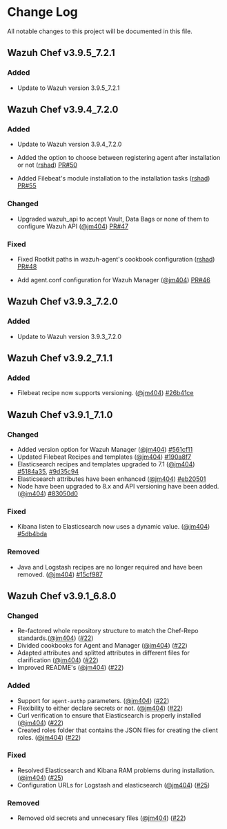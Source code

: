 # Change Log
All notable changes to this project will be documented in this file.

## Wazuh Chef v3.9.5_7.2.1

### Added

- Update to Wazuh version 3.9.5_7.2.1

## Wazuh Chef v3.9.4_7.2.0

### Added

- Update to Wazuh version 3.9.4_7.2.0
- Added the option to choose between registering agent after installation or not ([rshad](https://github.com/rshad)) [PR#50](https://github.com/wazuh/wazuh-chef/pull/50)

- Added Filebeat's module installation to the installation tasks ([rshad](https://github.com/rshad)) [PR#55](https://github.com/wazuh/wazuh-chef/pull/55)

### Changed

- Upgraded wazuh_api to accept Vault, Data Bags or none of them to configure Wazuh API ([@jm404](https://github.com/jm404)) [PR#47](https://github.com/wazuh/wazuh-chef/pull/47)

### Fixed

- Fixed Rootkit paths in wazuh-agent's cookbook configuration ([rshad](https://github.com/rshad)) [PR#48](https://github.com/wazuh/wazuh-chef/pull/48)

- Add agent.conf configuration for Wazuh Manager ([@jm404](https://github.com/jm404)) [PR#46](https://github.com/wazuh/wazuh-chef/pull/46)


## Wazuh Chef v3.9.3_7.2.0

### Added

- Update to Wazuh version 3.9.3_7.2.0

## Wazuh Chef v3.9.2_7.1.1

### Added

- Filebeat recipe now supports versioning. ([@jm404](https://github.com/jm404)) [#26b41ce](https://github.com/wazuh/wazuh-chef/commit/26b41ce35edf3177425092e9ecb547401e1b2be2)

  

## Wazuh Chef v3.9.1_7.1.0

### Changed

- Added version option for Wazuh Manager ([@jm404](https://github.com/jm404)) [#561cf11](https://github.com/wazuh/wazuh-chef/commit/561cf11994b227758fbfd57151e77191da69afa3)
- Updated Filebeat Recipes and templates ([@jm404](https://github.com/jm404)) [#190a8f7](https://github.com/wazuh/wazuh-chef/commit/190a8f75f085389f7aa64fca7076e740a5288eb9)
- Elasticsearch recipes and templates upgraded to 7.1 ([@jm404](https://github.com/jm404)) [#5184a35](https://github.com/wazuh/wazuh-chef/commit/5184a351472391cb6ca4cb4879c83aa2d605803b), [#9d35c94](https://github.com/wazuh/wazuh-chef/commit/9d35c94b0cf2cf912b8cfc8a8f60af4e32977f30)
- Elasticsearch attributes have been enhanced  ([@jm404](https://github.com/jm404)) [#eb20501](https://github.com/wazuh/wazuh-chef/commit/eb20501f28c724f01ff0709138abeb9610e03fdb)
- Node have been upgraded to 8.x and API versioning have been added. ([@jm404](https://github.com/jm404)) [#83050d0](https://github.com/wazuh/wazuh-chef/commit/83050d07ee7259dbeddf7638e3ae512b97fd79ca)

### Fixed

- Kibana listen to Elasticsearch now uses a dynamic value.  ([@jm404](https://github.com/jm404)) [#5db4bda](https://github.com/wazuh/wazuh-chef/commit/5db4bdaf9acc47668911eeeabeb5de6b13974747)

### Removed 

- Java and Logstash recipes are no longer required and have been removed. ([@jm404](https://github.com/jm404)) [#15cf987](https://github.com/wazuh/wazuh-chef/commit/5db4bdaf9acc47668911eeeabeb5de6b13974747)


## Wazuh Chef v3.9.1_6.8.0

### Changed

- Re-factored whole repository structure to match the Chef-Repo standards.([@jm404](https://github.com/jm404)) ([#22](https://github.com/wazuh/wazuh-chef/pull/22))
- Divided cookbooks for Agent and Manager ([@jm404](https://github.com/jm404)) ([#22](https://github.com/wazuh/wazuh-chef/pull/22))
- Adapted attributes and splitted attributes in different files for clarification ([@jm404](https://github.com/jm404)) ([#22](https://github.com/wazuh/wazuh-chef/pull/22))
- Improved README's  ([@jm404](https://github.com/jm404)) ([#22](https://github.com/wazuh/wazuh-chef/pull/22))

### Added

- Support for ```agent-authp``` parameters. ([@jm404](https://github.com/jm404)) ([#22](https://github.com/wazuh/wazuh-chef/pull/22))
- Flexibility to either declare secrets or not. ([@jm404](https://github.com/jm404)) ([#22](https://github.com/wazuh/wazuh-chef/pull/22))
- Curl verification to ensure that Elasticsearch is properly installed ([@jm404](https://github.com/jm404)) ([#22](https://github.com/wazuh/wazuh-chef/pull/22))
- Created roles folder that contains the JSON files for creating the client roles. ([@jm404](https://github.com/jm404)) ([#22](https://github.com/wazuh/wazuh-chef/pull/22))

### Fixed 

- Resolved Elasticsearch and Kibana RAM problems during installation. ([@jm404](https://github.com/jm404)) ([#25](https://github.com/wazuh/wazuh-chef/pull/25))
- Configuration URLs for Logstash and elasticsearch ([@jm404](https://github.com/jm404)) ([#25](https://github.com/wazuh/wazuh-chef/pull/25))

### Removed

- Removed old secrets and unnecesary files ([@jm404](https://github.com/jm404)) ([#22](https://github.com/wazuh/wazuh-chef/pull/22))
